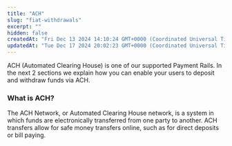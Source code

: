 ```yaml
---
title: "ACH"
slug: "fiat-withdrawals"
excerpt: ""
hidden: false
createdAt: "Fri Dec 13 2024 14:10:24 GMT+0000 (Coordinated Universal Time)"
updatedAt: "Tue Dec 17 2024 20:02:23 GMT+0000 (Coordinated Universal Time)"
---
```

ACH (Automated Clearing House) is one of our supported Payment Rails. In the next 2 sections we explain how you can enable your users to deposit and withdraw funds via ACH.

### What is ACH?

The ACH Network, or Automated Clearing House network, is a system in which funds are electronically transferred from one party to another. ACH transfers allow for safe money transfers online, such as for direct deposits or bill paying.
